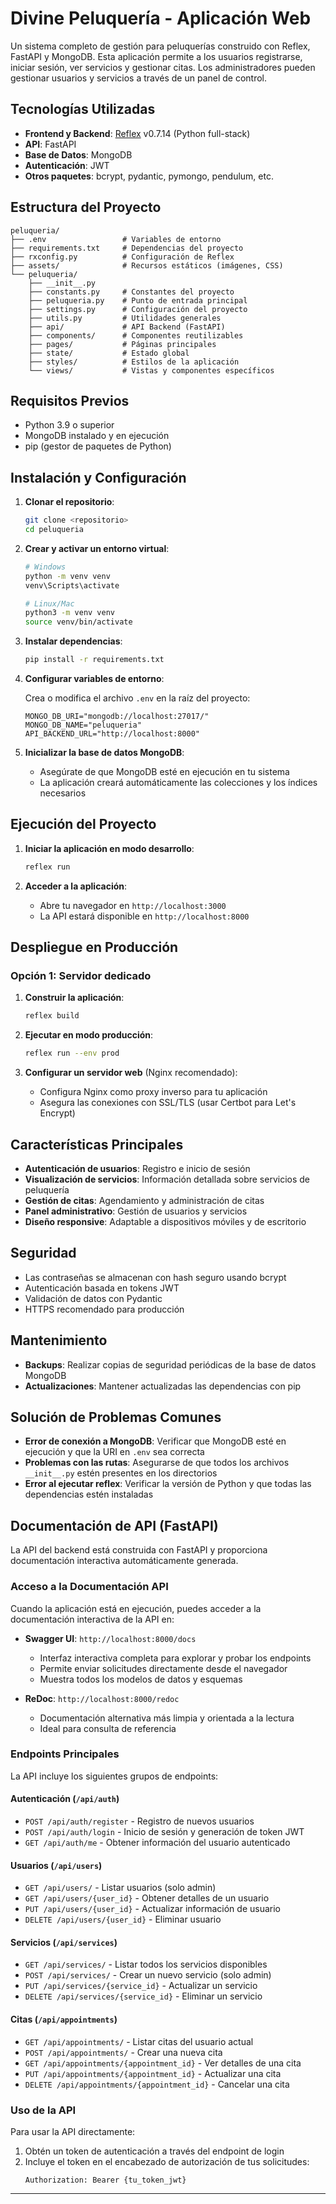 # Divine Peluquería - Aplicación Web

Un sistema completo de gestión para peluquerías construido con Reflex, FastAPI y MongoDB. Esta aplicación permite a los usuarios registrarse, iniciar sesión, ver servicios y gestionar citas. Los administradores pueden gestionar usuarios y servicios a través de un panel de control.

## Tecnologías Utilizadas

- **Frontend y Backend**: [Reflex](https://reflex.dev/) v0.7.14 (Python full-stack)
- **API**: FastAPI
- **Base de Datos**: MongoDB
- **Autenticación**: JWT
- **Otros paquetes**: bcrypt, pydantic, pymongo, pendulum, etc.

## Estructura del Proyecto

```
peluqueria/
├── .env                 # Variables de entorno
├── requirements.txt     # Dependencias del proyecto
├── rxconfig.py          # Configuración de Reflex
├── assets/              # Recursos estáticos (imágenes, CSS)
└── peluqueria/
    ├── __init__.py
    ├── constants.py     # Constantes del proyecto
    ├── peluqueria.py    # Punto de entrada principal
    ├── settings.py      # Configuración del proyecto
    ├── utils.py         # Utilidades generales
    ├── api/             # API Backend (FastAPI)
    ├── components/      # Componentes reutilizables
    ├── pages/           # Páginas principales
    ├── state/           # Estado global
    ├── styles/          # Estilos de la aplicación
    └── views/           # Vistas y componentes específicos
```

## Requisitos Previos

- Python 3.9 o superior
- MongoDB instalado y en ejecución
- pip (gestor de paquetes de Python)

## Instalación y Configuración

1. **Clonar el repositorio**:
   ```bash
   git clone <repositorio>
   cd peluqueria
   ```

2. **Crear y activar un entorno virtual**:
   ```bash
   # Windows
   python -m venv venv
   venv\Scripts\activate

   # Linux/Mac
   python3 -m venv venv
   source venv/bin/activate
   ```

3. **Instalar dependencias**:
   ```bash
   pip install -r requirements.txt
   ```

4. **Configurar variables de entorno**:
   
   Crea o modifica el archivo `.env` en la raíz del proyecto:
   ```
   MONGO_DB_URI="mongodb://localhost:27017/"
   MONGO_DB_NAME="peluqueria"
   API_BACKEND_URL="http://localhost:8000"
   ```

5. **Inicializar la base de datos MongoDB**:
   - Asegúrate de que MongoDB esté en ejecución en tu sistema
   - La aplicación creará automáticamente las colecciones y los índices necesarios

## Ejecución del Proyecto

1. **Iniciar la aplicación en modo desarrollo**:
   ```bash
   reflex run
   ```

2. **Acceder a la aplicación**:
   - Abre tu navegador en `http://localhost:3000`
   - La API estará disponible en `http://localhost:8000`

## Despliegue en Producción

### Opción 1: Servidor dedicado

1. **Construir la aplicación**:
   ```bash
   reflex build
   ```

2. **Ejecutar en modo producción**:
   ```bash
   reflex run --env prod
   ```

3. **Configurar un servidor web** (Nginx recomendado):
   - Configura Nginx como proxy inverso para tu aplicación
   - Asegura las conexiones con SSL/TLS (usar Certbot para Let's Encrypt)

## Características Principales

- **Autenticación de usuarios**: Registro e inicio de sesión
- **Visualización de servicios**: Información detallada sobre servicios de peluquería
- **Gestión de citas**: Agendamiento y administración de citas
- **Panel administrativo**: Gestión de usuarios y servicios
- **Diseño responsive**: Adaptable a dispositivos móviles y de escritorio

## Seguridad

- Las contraseñas se almacenan con hash seguro usando bcrypt
- Autenticación basada en tokens JWT
- Validación de datos con Pydantic
- HTTPS recomendado para producción

## Mantenimiento

- **Backups**: Realizar copias de seguridad periódicas de la base de datos MongoDB
- **Actualizaciones**: Mantener actualizadas las dependencias con pip

## Solución de Problemas Comunes

- **Error de conexión a MongoDB**: Verificar que MongoDB esté en ejecución y que la URI en `.env` sea correcta
- **Problemas con las rutas**: Asegurarse de que todos los archivos `__init__.py` estén presentes en los directorios
- **Error al ejecutar reflex**: Verificar la versión de Python y que todas las dependencias estén instaladas

## Documentación de API (FastAPI)

La API del backend está construida con FastAPI y proporciona documentación interactiva automáticamente generada.

### Acceso a la Documentación API

Cuando la aplicación está en ejecución, puedes acceder a la documentación interactiva de la API en:

- **Swagger UI**: `http://localhost:8000/docs`
  - Interfaz interactiva completa para explorar y probar los endpoints
  - Permite enviar solicitudes directamente desde el navegador
  - Muestra todos los modelos de datos y esquemas

- **ReDoc**: `http://localhost:8000/redoc`
  - Documentación alternativa más limpia y orientada a la lectura
  - Ideal para consulta de referencia

### Endpoints Principales

La API incluye los siguientes grupos de endpoints:

#### Autenticación (`/api/auth`)
- `POST /api/auth/register` - Registro de nuevos usuarios
- `POST /api/auth/login` - Inicio de sesión y generación de token JWT
- `GET /api/auth/me` - Obtener información del usuario autenticado

#### Usuarios (`/api/users`)
- `GET /api/users/` - Listar usuarios (solo admin)
- `GET /api/users/{user_id}` - Obtener detalles de un usuario
- `PUT /api/users/{user_id}` - Actualizar información de usuario
- `DELETE /api/users/{user_id}` - Eliminar usuario

#### Servicios (`/api/services`)
- `GET /api/services/` - Listar todos los servicios disponibles
- `POST /api/services/` - Crear un nuevo servicio (solo admin)
- `PUT /api/services/{service_id}` - Actualizar un servicio
- `DELETE /api/services/{service_id}` - Eliminar un servicio

#### Citas (`/api/appointments`)
- `GET /api/appointments/` - Listar citas del usuario actual
- `POST /api/appointments/` - Crear una nueva cita
- `GET /api/appointments/{appointment_id}` - Ver detalles de una cita
- `PUT /api/appointments/{appointment_id}` - Actualizar una cita
- `DELETE /api/appointments/{appointment_id}` - Cancelar una cita

### Uso de la API

Para usar la API directamente:

1. Obtén un token de autenticación a través del endpoint de login
2. Incluye el token en el encabezado de autorización de tus solicitudes:
   ```
   Authorization: Bearer {tu_token_jwt}
   ```


---